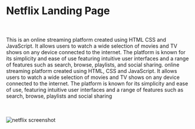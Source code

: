 # Netflix Landing Page
<br>
<br>
This is an online streaming platform created using HTML CSS and JavaScript. It allows users to watch a wide selection of movies and TV shows on any device connected to the internet. 
The platform is known for its simplicity and ease of use featuring intuitive user interfaces and a range of features such as search, browse, playlists, and social sharing.
online streaming platform created using HTML, CSS and JavaScript. It allows users to watch a wide selection of movies and TV shows on any device connected to the internet. 
The platform is known for its simplicity and ease of use, featuring intuitive user interfaces and a range of features such as search, browse, playlists and social sharing<br>

<br>
<br>

![netflix screenshot](https://github.com/lotsun/Netflix-Landing-Page/assets/50834895/62ace94b-e4c4-48d4-b576-b2b9f5c698bd)
